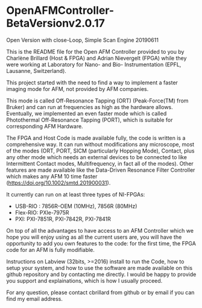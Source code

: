 # OpenAFMController-BetaVersionv2.0.17
Open Version with close-Loop, Simple Scan Engine
20190611

This is the README file for the Open AFM Controller provided to you by Charlène Brillard (Host & FPGA) and Adrian Nievergelt (FPGA) while they were working at Laboratory for Nano- and Bio- Instrumentation (EPFL, Lausanne, Switzerland).

This project started with the need to find a way to implement a faster imaging mode for AFM, not provided by AFM companies.

This mode is called Off-Resonance Tapping (ORT) (Peak-Force(TM) from Bruker) and can run at frequencies as high as the hardware allows.
Eventually, we implemented an even faster mode which is called Photothermal Off-Resonance Tapping (PORT), which is suitable for corresponding AFM Hardware.

The FPGA and Host Code is made available fully, the code is written is a comprehensive way. It can run without modifications any microscope, most of the modes (ORT, PORT, SICM (particularly Hopping Mode), Contact, plus any other mode which needs an external devices to be connected to like Intermittent Contact modes, Multifrequency, in fact all of the modes).
Other features are made available like the Data-Driven Resonance Filter Controller which makes any AFM 10 time faster (https://doi.org/10.1002/smtd.201900031).

It currently can run on at least three types of NI-FPGAs: 
  - USB-RIO : 7856R-OEM (10MHz), 7856R (80MHz)
  - Flex-RIO: PXIe-7975R
  - PXI: PXI-7851R, PXI-7842R, PXI-7841R
  
On top of all the advantages to have access to an AFM Controller which we hope you will enjoy using as all the current users are, you will have the opportunity to add you own features to the code: for the first time, the FPGA code for an AFM is fully modifiable.
  
Instructions on Labview (32bits, >=2016) install to run the Code, how to setup your system, and how to use the software are made available on this github repository and by contacting me directly. I would be happy to provide you support and explainations, which is how I usually proceed.

For any question, please contact cbrillard from github or by email if you can find my email address.
